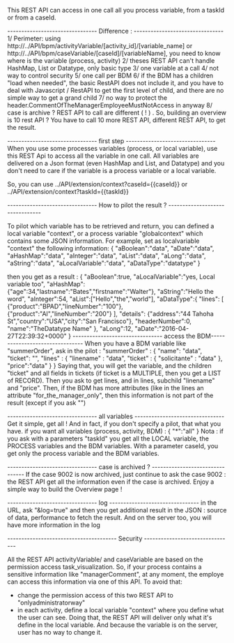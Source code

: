 This REST API can access in one call all you process variable, from a taskId or from a caseId.

-------------------------------- Difference : --------------------------------
 1/ Perimeter: using http://../API/bpm/activityVariable/[activity_id]/[variable_name] or http://../API/bpm/caseVariable/[caseId]/[variableName], you need to know where is the variable (process, activity)
 2/ theses REST API can't handle HashMap, List or Datatype, only basic type
 3/ one variable at a call
 4/ not way to control security
 5/ one call per BDM
 6/ if the BDM has a children "load when needed", the basic RestAPI does not include it, and you have to deal with Javascript / RestAPI to get the first level of child, and there are no simple way to get a grand child
 7/ no way to protect the header.CommentOfTheManagerEmployeeMustNotAccess in anyway
 8/ case is archive ? REST API to call are different ( ! ) . So, building an overview is 10 rest API ? You have to call 10 more REST API, different REST API, to get the result.

-------------------------------- first step --------------------------------
 When you use some processes variables (process, or local variable), use this REST Api to access all the variable in one call. All variables are delivered on a Json format (even HashMap and List, and Datatype) and you don't need to care if the variable is a process variable or a local variable.

So, you can use
 ../API/extension/context?caseId={{caseId}}
 or
 ../API/extension/context?taskId={{taskId}}

-------------------------------- How to pilot the result ? --------------------------------

To pilot which variable has to be retrieved and return, you can defined a local variable "context", or a process variable "globalcontext" which contains some JSON information.
 For example, set as localvariable "context" the following information:
 { "aBoolean":"data",
 "aDate":"data",
 "aHashMap":"data",
 "aInteger":"data",
 "aList":"data",
 "aLong":"data",
 "aString":"data",
 "aLocalVariable":"data",
 "aDataType":"datatype" }

then you get as a result :
 { "aBoolean":true,
 "aLocalVariable":"yes, Local variable too",
 "aHashMap":{"age":34,"lastname":"Bates","firstname":"Walter"},
 "aString":"Hello the word",
 "aInteger":54,
 "aList":["Hello","the","world"],
 "aDataType":{ "lines":
 [ {"product":"BPAD","lineNumber":"100"},
 {"product":"AI","lineNumber":"200"}
 ],
 "details":
 {"address":"44 Tahoha St","country":"USA","city":"San Francisco"},
 "headerNumber":0,
 "name":"TheDatatype Name"
 },
 "aLong":12,
 "aDate":"2016-04-27T22:39:32+0000"
 }
 -------------------------------- access the BDM--------------------------------
 When you have a BDM variable like "summerOrder", ask in the pilot :
 "summerOrder" : {
 "name": "data",
 "ticket": "",
 "lines" : { "linename" : "data",
 "ticket" : { "solicitante" : "data" },
 "price":"data"
 }
 }
 Saying that, you will get the variable, and the children "ticket" and all fields in tickets (if ticket is a MULTIPLE, then you get a LIST of RECORD). Then you ask to get lines, and in lines, subchild "linename" and "price".
 Then, if the BDM has more attributes (like in the lines an attribute "for_the_manager_only", then this information is not part of the result (except if you ask "")

-------------------------------- all variables --------------------------------
 Get it simple, get all ! And in fact, if you don't specify a pilot, that what you have.
 if you want all variables (process, activity, BDM) :
 { "*":"all" }
 Nota : if you ask with a parameters "taskId" you get all the LOCAL variable, the PROCESS variables and the BDM variables. With a parameter caseId, you get only the process variable and the BDM variables.

-------------------------------- case is archived ? --------------------------------
 If the case 9002 is now archived, just continue to ask the case 9002 : the REST API get all the information even if the case is archived. Enjoy a simple way to build the Overview page !

-------------------------------- log --------------------------------
 in the URL, ask "&log=true" and then you get additional result in the JSON : source of data, performance to fetch the result. And on the server too, you will have more information in the log

--------------------------------------- Security --------------------------------

All the REST API activityVariable/ and caseVariable are based on the permission access task_visualization. So, if your process contains a sensitive information like "managerComment", at any moment, the employe can access this information via one of this API.
 To avoid that:
 * change the permission access of this two REST API to "onlyadministratorway"
 * in each activity, define a local variable "context" where you define what the user can see.
 Doing that, the REST API will deliver only what it's define in the local variable. And because the variable is on the server, user has no way to change it.
